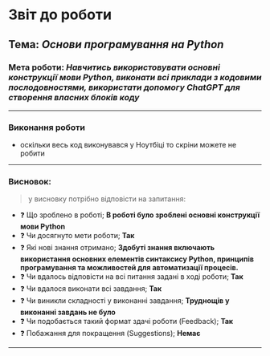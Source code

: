 # Звіт до роботи
## Тема: _Основи програмування на Python_
### Мета роботи: _Навчитись використовувати основні конструкції мови Python, виконати всі приклади з кодовими послодовностями, використати допомогу ChatGPT для створення власних блоків коду_

---
### Виконання роботи

* оскільки весь код виконувався у Ноутбіці то скріни можете не робити

---
### Висновок:
> у висновку потрібно відповісти на запитання:

- :question: Що зроблено в роботі;
__В роботі було зроблені основні конструкції мови Python__
- :question: Чи досягнуто мети роботи;
__Так__
- :question: Які нові знання отримано;
__Здобуті знання включають використання основних елементів синтаксису Python, принципів програмування та можливостей для автоматизації процесів.__
- :question: Чи вдалось відповісти на всі питання задані в ході роботи;
__Так__
- :question: Чи вдалося виконати всі завдання;
__Так__
- :question: Чи виникли складності у виконанні завдання;
__Труднощів у виконанні завдань не було__
- :question: Чи подобається такий формат здачі роботи (Feedback);
__Так__
- :question: Побажання для покращення (Suggestions);
__Немає__
---